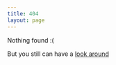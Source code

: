 ```yaml
---
title: 404
layout: page
---
```


Nothing found :(

But you still can have a  [look around](/index.html)
